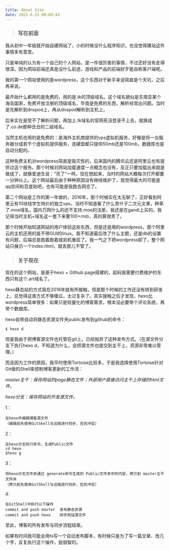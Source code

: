 ```yaml
---
title: About Site
date: 2021-6-25 09:09:43
---
```


> ### 写在前面

我从初中一年级就开始自建网站了，小的时候没什么程序知识，也没觉得建站这件事情多有意思。

只是单纯的认为有一个自己的个人网站，是一件很厉害的事情，不过还好没有走得很深。因为网站前端还真是没什么前途，游戏和产品的前端好歹能自称客户端呢。

我的第一个网站使用的是wordpress，这个东西对于新手来说简直是个天坑，之后再来说。

最开始什么都用的是免费的，用的是.tk的顶级域名。这个域名貌似是东南亚某个海岛国家，免费开放注册的顶级域名，毕竟是免费的东西，解析经常出问题。当时是先解析到dnspod上，再从dnspod解析到主机上。

后来实在是受不了解析问题，再加上.tk域名的官网死活登录不上去，就换成了.co.de那种丑丑的二级域名。

当然主机也用的是免费的：是海外主机商提供的vps虚拟机服务，好像是将一台服务器分成若干个虚拟机提供服务，连硬盘都只提供50mb还是100mb，数据库也是自动分配的。

这种免费主机对wordpress简直是毁灭性的，后来国内的腾讯云还是阿里云也有提供过这个服务。那个时候对网站加载速度一点概念也没有，反正只要加载出来就是做成了，就像爱迪生说：“亮了”一样。现在想起来，当时的网站大概每次打开都要一分钟以上。这个网站最后由于种种原因没有继续维护了，我觉得最大的可能是qq空间和百度贴吧，也有可能是我跑去网恋了。

第二个网站是工作的第一年做的，2016年，那个时候实在太无聊了，正好看到阿里云有10块钱学生特价的独立vps，当时不知道看了什么劳什子二次元文章，种草了.moe域名，国内万网什么的还不支持.moe的注册，我还是在gandi上买的。我记得当时主机+域名这一套下来要100+rmb，真的算很贵了。

那个时候开始知道网站的用户体验这些东西，但是还是用的wordpress，那个阿里云的主机还用的是不带GUI的linux。我不知道最后改了什么主题，还是db的设置有问题，后端总是跑着跑着就宕机重启了。我一气之下把wordpress卸了，整个网站只展示一个index.html，就丢那儿不管了。

> ### 关于现在

现在的这个网站，是基于hexo + Github page搭建的，起码我需要付费维护的东西只有这个.art域名了。

hexo静态站的方式我在2016年就有所接触，但是那个时候的工作还没有转到研发上，总觉得这类方式不够傻瓜，太过复杂了。其实接触之后才发现，hexo比wordpress简单很多：如果只是轻量化的博客需求，根本没必要带个评论系统，再带个数据库。

hexo自带自动将静态资源文件夹public发布到github的命令：
```
$ hexo d
```
但是我由于把博客源文件也托管在git上，已经抛弃了这种发布方式。（在源文件分支下执行hexo d，不知道为什么，会把源文件也提交到主干上，资源非常难以管理。）

而且因为工作的原因，我平时使用Tortoise比较多，于是我选择使用Tortoise针对Git做的Shell来控制博客更新的工作流：

*master主干：保存网站的page静态文件；外部用户直接访问主干上存储的html文件。*

*hexo分支：保存网站的开发源文件。*

1：
```
在hexo中编辑博客源文件
（编辑前先使用GitShell与远端进行同步，否则冲突）
```
2：
```
在hexo分支执行命令，生成Public文件
cd hexo
$hexo g
```
3：
```
将hexo分支文件夹通过 generate命令生成的 Public文件夹中的内容，拷贝到 master主干文件夹
（拷贝前先使用GitShell与远端进行同步，否则冲突）
```
4:
```
在GitShell中执行以下操作
commit and push master  发布静态资源
commit and push hexo    同步网站源文件
```
至此，博客的所有发布与同步流程结束。

如果有时间我可能会用ts写一个自动发布脚本，有时候只是为了写一篇文章、改几个字，反复执行这个操作，挺弱智的。
